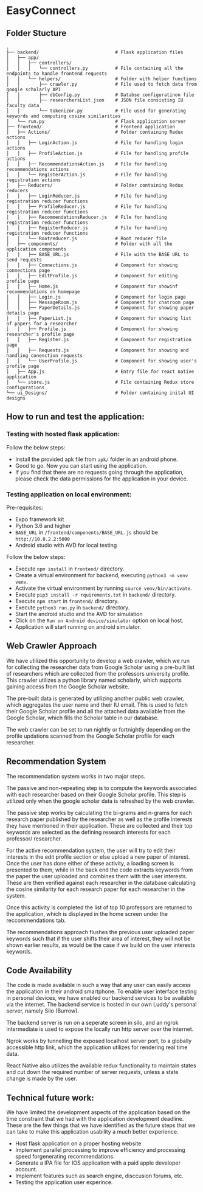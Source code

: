 # EasyConnect

## Folder Stucture

    .
    ├── backend/                            # Flask application files
    │   ├── app/
    │   │   ├── controllers/
    │   │   │   └── controllers.py          # File containing all the endpoints to handle frontend requests
    │   │   └── helpers/                    # Folder with helper functions
    │   │       ├── crawler.py              # File used to fetch data from google scholarly API
    │   │       ├── dbConfig.py             # Databse configuratinon file
    │   │       ├── researchersList.json    # JSON file consisting IU faculty data
    │   │       └── tokenizor.py            # File used for generating keywords and computing cosine similarities
    │   └── run.py                          # Flask application server
    ├── frontend/                           # Frontend application
    │   ├── Actions/                        # Folder containing Redux actions
    │   │   ├── LoginAction.js              # File for handling login actions
    │   │   ├── ProfileAction.js            # File for handling profile actions
    │   │   ├── RecommendationsAction.js    # File for handling recommendations actions
    │   │   └── RegisterAction.js           # File for handling registration actions
    │   ├── Reducers/                       # Folder containing Redux reducers
    │   │   ├── LoginReducer.js             # File for handling registration reducer functions
    │   │   ├── ProfileReducer.js           # File for handling registration reducer functions
    │   │   ├── RecommendationsReducer.js   # File for handling registration reducer functions
    │   │   ├── RegisterReducer.js          # File for handling registration reducer functions
    │   │   └── Rootreducer.js              # Root reducer file
    │   ├── components/                     # Folder with all the application components
    │   │   ├── BASE_URL.js                 # File with the BASE URL to send requests
    │   │   ├── Connections.js              # Component for showing connections page
    │   │   ├── EditProfile.js              # Component for editing profile page
    │   │   ├── Home.js                     # Component for showinf recommendations on homepage
    │   │   ├── Login.js                    # Component for login page
    │   │   ├── MessageRoom.js              # Component for chatroom page
    │   │   ├── PaperDetails.js             # Component for showing paper details page
    │   │   ├── PaperList.js                # Component for showing list of papers for a researcher
    │   │   ├── Profile.js                  # Component for showing researcher's profile page
    │   │   ├── Register.js                 # Component for registration page
    │   │   ├── Requests.js                 # Component for showing and handling conenction requests
    │   │   └── UserProfile.js              # Component for showing user's profile page
    │   ├── App.js                          # Entry file for react native application
    │   └── store.js                        # File containing Redux store configurations
    └── ui_Designs/                         # Folder containing inital UI designs

## How to run and test the application:

### Testing with hosted flask application:

Follow the below steps:

- Install the provided apk file from `apk/` folder in an android phone.
- Good to go. Now you can start using the application.
- If you find that there are no requests going through the application, please check the data permissions for the application in your device.

### Testing application on local environment:

Pre-requisites:

- Expo framework kit
- Python 3.6 and higher
- `BASE_URL` in `/frontend/components/BASE_URL.js` should be `http://10.0.2.2:5000`
- Android studio with AVD for local testing

Follow the below steps:

- Execute `npm install` in `frontend/` directory.
- Create a virtual environment for backend, executing `python3 -m venv venv`.
- Activate the virtual environment by running `source venv/bin/activate`.
- Execute `pip3 install -r rquirements.txt` in `backend/` directory.
- Execute `npm start` in `frontend/` directory.
- Execute `python3 run.py` in `backend/` directory.
- Start the android studio and the AVD for simulation
- Click on the `Run on Android device/simulator` option on local host.
- Application will start running on android simulator.

## Web Crawler Approach

We have utilized this opportunity to develop a web crawler, which we run for collecting the researcher data from Google Scholar using a pre-built list of researchers which are collected from the professors university profile. This crawler utilizes a python library named scholarly, which supports gaining access from the Google Scholar website.

The pre-built data is generated by utilizing another public web crawler, which aggregates the user name and their IU email. This is used to fetch their Google Scholar profile and all the attached data available from the Google Scholar, which fills the Scholar table in our database.

The web crawler can be set to run nightly or fortnightly depending on the profile updations scanned from the Google Scholar profile for each researcher.

## Recommendation System

The recommendation system works in two major steps.

The passive and non-repeating step is to compute the keywords associated with each researcher based on their Google Scholar profile. This step is utilized only when the google scholar data is refreshed by the web crawler.

The passive step works by calculating the bi-grams and n-grams for each research paper published by the researcher as well as the profile interests they have mentioned in their application. These are collected and their top keywords are selected as the defining research interests for each professor/ researcher.

For the active recommendation system, the user will try to edit their interests in the edit profile section or else upload a new paper of interest. Once the user has done either of these activity, a loading screen is presented to them, while in the back end the code extracts keywords from the paper the user uploaded and combines them with the user interests. These are then verified against each researcher in the database calculating the cosine similarity for each research paper for each researcher in the system.

Once this activity is completed the list of top 10 professors are returned to the application, which is displayed in the home screen under the reccommendations tab. 

The recommendations approach flushes the previous user uploaded paper keywords such that if the user shifts their area of interest, they will not be shown earlier results, as would be the case if we build on the user interests keywords.

## Code Availability

The code is made available in such a way that any user can easily access the application in their android smartphone.
To enable user interface testing in personal devices, we have enabled our backend services to be available via the internet.
The backend service is hosted in our own Luddy's personal server, namely Silo (Burrow).

The backend server is run on a seperate screen in silo, and an ngrok intermediate is used to expose the locally run http server over the internet.

Ngrok works by tunnelling the exposed localhost server port, to a globally accessible http link, which the application utilizes for rendering real time data.

React Native also utilizes the available redux functionality to maintain states and cut down the required number of server requests, unless a state change is made by the user.

## Technical future work:

We have limited the development aspects of the application based on the time constraint that we had with the application development deadline.
These are the few things that we have identified as the future steps that we can take to make this application usability a much better experience.

* Host flask application on a proper hosting website
* Implement parallel processing to improve efficiency and processing speed forgenerating  recommendations.
* Generate a IPA file for IOS application with a paid apple developer account.
* Implement features such as search engine, disccusion forums, etc.
* Testing the application user experince.
